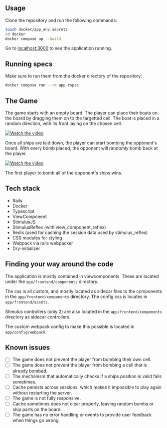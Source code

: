 ## Usage

Clone the repository and run the following commands:

```sh
touch docker/app_env.secrets
cd docker
docker compose up --build
```

Go to [localhost:3000](http://localhost:3000) to see the application running.

## Running specs

Make sure to run them from the docker directory of the repository:

```sh
docker compose run --rm app rspec
```

## The Game

The game starts with an empty board. The player can place their boats on the board by dragging them on to the targetted cell. The boat is placed in a random direction, with its front laying on the chosen cell.

[![Watch the video](https://cdn.loom.com/sessions/thumbnails/595772e44c5c4c70a7b02e628ca3189f-with-play.gif)](https://www.loom.com/embed/595772e44c5c4c70a7b02e628ca3189f)

Once all ships are laid down, the player can start bombing the opponent's board. With every bomb placed, the opponent will randomly bomb back at the player.

[![Watch the video](https://cdn.loom.com/sessions/thumbnails/051a5c7df24140a594022b3035c6354e-with-play.gif)](https://www.loom.com/embed/051a5c7df24140a594022b3035c6354e)


The first player to bomb all of the opponent's ships wins.

## Tech stack

- Rails
- Docker
- Typescript
- ViewComponent
- StimulusJS
- StimulusReflex (with view_component_reflex)
- Redis (used for caching the session data used by stimulus_reflex)
- CSS modules for styling
- Webpack via rails webpacker
- Dry-initializer

## Finding your way around the code

The application is mostly contained in viewcomponents. These are located under the `app/frontend/components` directory.

The css is all custom, and mostly located as sidecar files to the components in the `app/frontend/components` directory. The config css is locates in `app/frontend/assets`.

Stimulus controllers (only 2) are also located in the `app/frontend/components` directory as sidecar controllers.

The custom webpack config to make this possible is located in `app/config/webpack`.

## Known issues

- [ ] The game does not prevent the player from bombing their own cell.
- [ ] The game does not prevent the player from bombing a cell that is already bombed.
- [ ] The mechanism that automatically checks if a ships position is valid fails sometimes.
- [ ] Cache persists across sessions, which makes it impossible to play again without restarting the server.
- [ ] The game is not fully responsive.
- [ ] Cache sometimes does not clear properly, leaving random bombs or ship parts on the board.
- [ ] The game has no error handling or events to provide user feedback when things go wrong.
